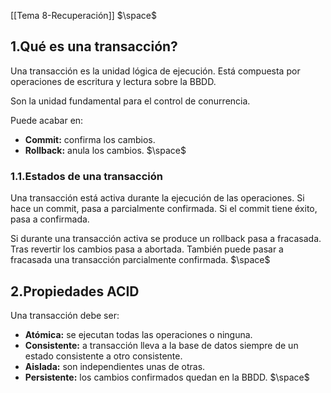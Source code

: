 [[Tema 8-Recuperación]]
$\space$
## 1.Qué es una transacción?
Una transacción es la unidad lógica de ejecución. Está compuesta por operaciones de escritura y lectura sobre la BBDD.

Son la unidad fundamental para el control de conurrencia.

Puede acabar en:
+ **Commit:** confirma los cambios.
+ **Rollback:** anula los cambios.
$\space$
### 1.1.Estados de una transacción
Una transacción está activa durante la ejecución de las operaciones. Si hace un commit, pasa a parcialmente confirmada. Si el commit tiene éxito, pasa a confirmada. 

Si durante una transacción activa se produce un rollback pasa a fracasada. Tras revertir los cambios pasa a abortada. También puede pasar a fracasada una transacción parcialmente confirmada.
$\space$
## 2.Propiedades ACID
Una transacción debe ser:
+ **Atómica:** se ejecutan todas las operaciones o ninguna.
+ **Consistente:** a transacción lleva a la base de datos siempre de un estado consistente a otro consistente.
+ **Aislada:** son independientes unas de otras.
+ **Persistente:** los cambios confirmados quedan en la BBDD.
$\space$

